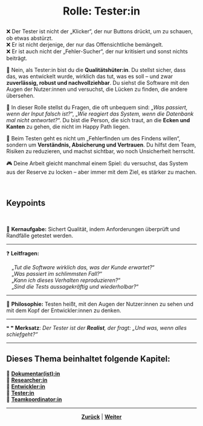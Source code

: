 # <p align="center">Rolle: Tester:in</p>

❌ Der Tester ist nicht der „Klicker“, der nur Buttons drückt, um zu schauen, ob etwas abstürzt. <br>
❌ Er ist nicht derjenige, der nur das Offensichtliche bemängelt. <br>
❌ Er ist auch nicht der „Fehler-Sucher“, der nur kritisiert und sonst nichts beiträgt. <br>

🤝 Nein, als Tester:in bist du die **Qualitätshüter:in**. Du stellst sicher, dass das, was entwickelt wurde, wirklich das tut, was es soll – und zwar **zuverlässig, robust und nachvollziehbar**. Du siehst die Software mit den Augen der Nutzer:innen und versuchst, die Lücken zu finden, die andere übersehen.  

🔎 In dieser Rolle stellst du Fragen, die oft unbequem sind: „_Was passiert, wenn der Input falsch ist?_“, „_Wie reagiert das System, wenn die Datenbank mal nicht antwortet?_“. Du bist die Person, die sich traut, an die **Ecken und Kanten** zu gehen, die nicht im Happy Path liegen.  

🧪 Beim Testen geht es nicht um „Fehlerfinden um des Findens willen“, sondern um **Verständnis, Absicherung und Vertrauen**. Du hilfst dem Team, Risiken zu reduzieren, und machst sichtbar, wo noch Unsicherheit herrscht.  

🎮 Deine Arbeit gleicht manchmal einem Spiel: du versuchst, das System aus der Reserve zu locken – aber immer mit dem Ziel, es stärker zu machen.  

<br>

## Keypoints
<br>

🎯 **Kernaufgabe:** Sichert Qualität, indem Anforderungen überprüft und Randfälle getestet werden.  

---

❓ **Leitfragen:**  

&emsp;„_Tut die Software wirklich das, was der Kunde erwartet?_“ <br>
&emsp;„_Was passiert im schlimmsten Fall?_“ <br>
&emsp;„_Kann ich dieses Verhalten reproduzieren?_“ <br>
&emsp;„_Sind die Tests aussagekräftig und wiederholbar?_“  

---

💭 **Philosophie:** Testen heißt, mit den Augen der Nutzer:innen zu sehen und mit dem Kopf der Entwickler:innen zu denken.  

---

❝ ❞ **Merksatz**: _Der Tester ist der **Realist**, der fragt: „Und was, wenn alles schiefgeht?“_  

---

**Dieses Thema beinhaltet folgende Kapitel:**  
---

🔹 [**Dokumentar(ist):in**](/docs/02-arbeiten_bei_nadoo/01-rollen_und_aufgaben/01-dokumentar/README.md) <br>
🔹 [**Researcher:in**](/docs/02-arbeiten_bei_nadoo/01-rollen_und_aufgaben/02-researcher/README.md) <br>
🔹 [**Entwickler:in**](/docs/02-arbeiten_bei_nadoo/01-rollen_und_aufgaben/03-entwickler/README.md) <br>
🔹 [**Tester:in**](/docs/02-arbeiten_bei_nadoo/01-rollen_und_aufgaben/04-tester/README.md) <br>
🔹 [**Teamkoordinator:in**](/docs/02-arbeiten_bei_nadoo/01-rollen_und_aufgaben/05-teamkoordinator/README.md) <br>

---

<p align="center">
<a href="/docs/02-arbeiten_bei_nadoo/01-rollen_und_aufgaben/03-entwickler/README.md"><strong>Zurück</strong></a> | 
<a href="/docs/02-arbeiten_bei_nadoo/01-rollen_und_aufgaben/05-teamkoordinator/README.md"><strong>Weiter</strong></a>
</p>
